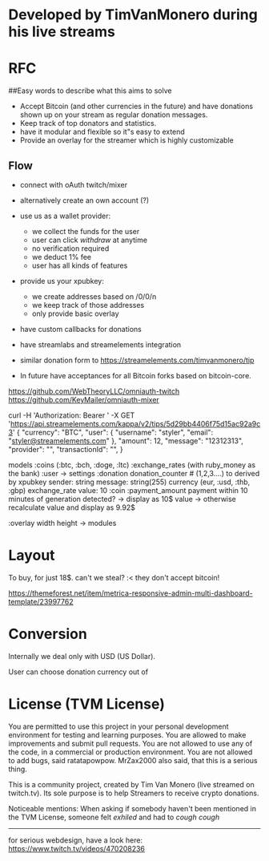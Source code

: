 


# Developed by TimVanMonero during his live streams

# RFC


##Easy words to describe what this aims to solve

- Accept Bitcoin (and other currencies in the future) and have donations shown up on your stream as regular donation messages.
- Keep track of top donators and statistics.
- have it modular and flexible so it"s easy to extend
- Provide an overlay for the streamer which is highly customizable


## Flow

  - connect with oAuth twitch/mixer
  - alternatively create an own account (?)

  - use us as a wallet provider:
    - we collect the funds for the user
    - user can click *withdraw* at anytime
    - no verification required    
    - we deduct 1% fee
    - user has all kinds of features

  - provide us your xpubkey:
    - we create addresses based on /0/0/n
    - we keep track of those addresses
    - only provide basic overlay

  - have custom callbacks for donations
  - have streamlabs and streamelements integration
  - similar donation form to https://streamelements.com/timvanmonero/tip
  - In future have acceptances for all Bitcoin forks based on bitcoin-core.


https://github.com/WebTheoryLLC/omniauth-twitch
https://github.com/KeyMailer/omniauth-mixer

curl -H 'Authorization: Bearer ' -X GET 'https://api.streamelements.com/kappa/v2/tips/5d29bb4406f75d15ac92a9c3'
{
    "currency": "BTC",
    "user": {
        "username": "styler",
        "email": "styler@streamelements.com"
    },
    "amount": 12,
    "message": "12312313",
    "provider": "<provider-name>",
    "transactionId": "<ID>",
}

models
  :coins (:btc, :bch, :doge, :ltc)
  :exchange_rates (with ruby_money as the bank)
  :user
    -> settings
  :donation
    donation_counter # (1,2,3....) to derived by xpubkey
    sender: string
    message: string(255)
    currency (eur, :usd, :thb, :gbp)
    exchange_rate
    value: 10
    :coin
    :payment_amount
    payment within 10 minutes of generation detected?
      -> display as 10$ value
      -> otherwise recalculate value and display as 9.92$

   :overlay
     width
     height
     -> modules



# Layout

To buy, for just 18$. can't we steal? :< they don't accept bitcoin!

https://themeforest.net/item/metrica-responsive-admin-multi-dashboard-template/23997762


# Conversion

Internally we deal only with USD (US Dollar).

User can choose donation currency out of



# License (TVM License)

You are permitted to use this project in your personal development environment for testing and learning purposes. You are allowed to make improvements and submit pull requests. You are not allowed to use any of the code, in a commercial or production environment. You are not allowed to add bugs, said ratatapowpow. MrZax2000 also said, that this is a serious thing.

This is a community project, created by Tim Van Monero (live streamed on twitch.tv). Its sole purpose is to help Streamers to receive crypto donations.


Noticeable mentions: When asking if somebody haven't been mentioned in the TVM License, someone felt _exhiled_ and had to *cough cough*


------

for serious webdesign, have a look here: https://www.twitch.tv/videos/470208236
